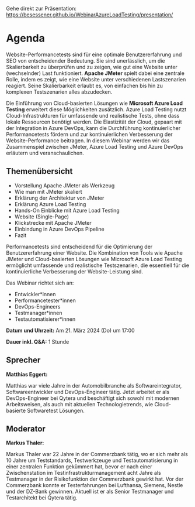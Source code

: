 Gehe direkt zur Präsentation: https://besessener.github.io/WebinarAzureLoadTesting/presentation/

# Agenda

Website-Performancetests sind für eine optimale Benutzererfahrung und SEO von entscheidender Bedeutung. Sie sind unerlässlich, um die Skalierbarkeit zu überprüfen und zu zeigen, wie gut eine Website unter (wechselnder) Last funktioniert. **Apache JMeter** spielt dabei eine zentrale Rolle, indem es zeigt, wie eine Website unter verschiedenen Lastszenarien reagiert. Seine Skalierbarkeit erlaubt es, von einfachen bis hin zu komplexen Testszenarien alles abzudecken.

Die Einführung von Cloud-basierten Lösungen wie **Microsoft Azure Load Testing** erweitert diese Möglichkeiten zusätzlich. Azure Load Testing nutzt Cloud-Infrastrukturen für umfassende und realistische Tests, ohne dass lokale Ressourcen benötigt werden. Die Elastizität der Cloud, gepaart mit der Integration in Azure DevOps, kann die Durchführung kontinuierlicher Performancetests fördern und zur kontinuierlichen Verbesserung der Website-Performance beitragen. In diesem Webinar werden wir das Zusammenspiel zwischen JMeter, Azure Load Testing und Azure DevOps erläutern und veranschaulichen.

## Themenübersicht

- Vorstellung Apache JMeter als Werkzeug
- Wie man mit JMeter skaliert
- Erklärung der Architektur von JMeter
- Erklärung Azure Load Testing
- Hands-On Einblicke mit Azure Load Testing
- Website (Single-Page)
- Klickstrecke mit Apache JMeter
- Einbindung in Azure DevOps Pipeline
- Fazit

Performancetests sind entscheidend für die Optimierung der Benutzererfahrung einer Website. Die Kombination von Tools wie Apache JMeter und Cloud-basierten Lösungen wie Microsoft Azure Load Testing ermöglicht umfassende und realistische Testszenarien, die essentiell für die kontinuierliche Verbesserung der Website-Leistung sind.

Das Webinar richtet sich an:

- Entwickler\*innen
- Performancetester\*innen
- DevOps-Engineers
- Testmanager\*innen
- Testautomatisierer\*innen

**Datum und Uhrzeit:** Am 21. März 2024 (Do) um 17:00

**Dauer inkl. Q&A:** 1 Stunde

## Sprecher

**Matthias Eggert:**

Matthias war viele Jahre in der Automobilbranche als Softwareintegrator, Softwareentwickler und DevOps-Engineer tätig. Jetzt arbeitet er als DevOps-Engineer bei Qytera und beschäftigt sich sowohl mit modernen Arbeitsweisen, als auch mit aktuellen Technologietrends, wie Cloud-basierte Softwaretest Lösungen.

## Moderator

**Markus Thaler:**

Markus Thaler war 22 Jahre in der Commerzbank tätig, wo er sich mehr als 10 Jahre um Teststandards, Testwerkzeuge und Testautomatisierung in einer zentralen Funktion gekümmert hat, bevor er nach einer Zwischenstation im Testinfrastrukturmanagement acht Jahre als Testmanager in der Risikofunktion der Commerzbank gewirkt hat. Vor der Commerzbank konnte er Testerfahrungen bei Lufthansa, Siemens, Nestle und der DZ-Bank gewinnen. Aktuell ist er als Senior Testmanager und Testarchitekt bei Qytera tätig.
